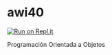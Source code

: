 # awi40

[![Run on Repl.it](https://repl.it/badge/github/oscarsanchezromo/awi40)](https://repl.it/github/oscarsanchezromo/awi40)

Programación Orientada a Objetos
